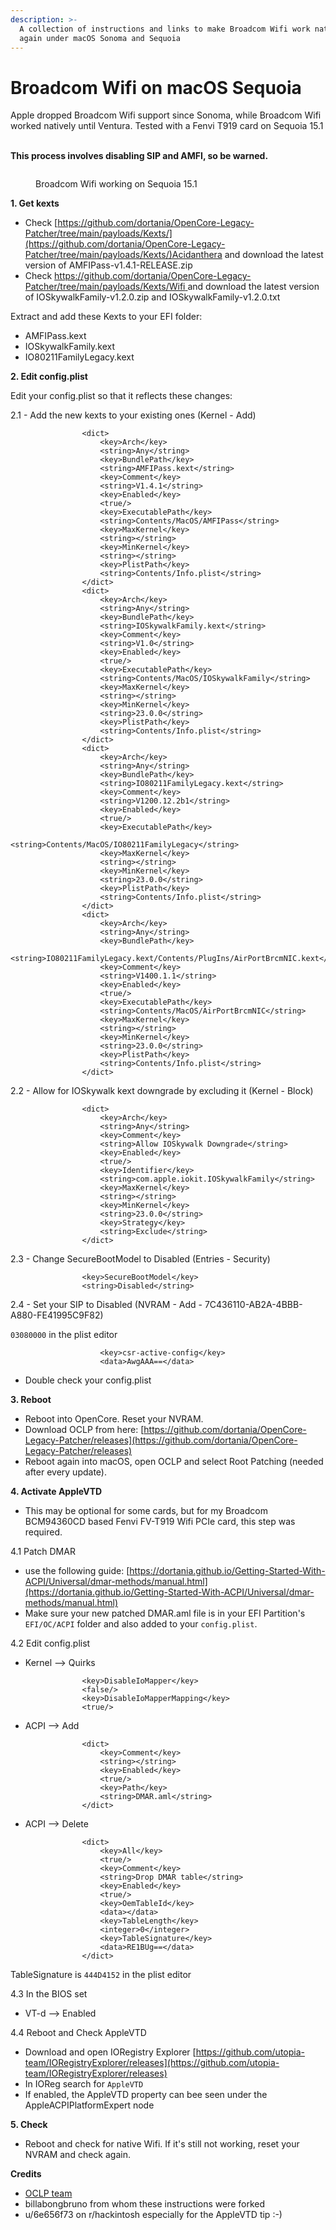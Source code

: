 ```yaml
---
description: >-
  A collection of instructions and links to make Broadcom Wifi work natively
  again under macOS Sonoma and Sequoia
---
```


# Broadcom Wifi on macOS Sequoia

Apple dropped Broadcom Wifi support since Sonoma, while Broadcom Wifi  worked natively until Ventura. Tested with a Fenvi T919 card on Sequoia 15.1

\
**This process involves disabling SIP and AMFI, so be warned.**

<figure><img src="../.gitbook/assets/Wifi on Sequoia.png" alt=""><figcaption><p>Broadcom Wifi working on Sequoia 15.1</p></figcaption></figure>

**1. Get kexts**

* Check [https://github.com/dortania/OpenCore-Legacy-Patcher/tree/main/payloads/Kexts/](https://github.com/dortania/OpenCore-Legacy-Patcher/tree/main/payloads/Kexts/)Acidanthera and download the latest version of AMFIPass-v1.4.1-RELEASE.zip
* Check [https://github.com/dortania/OpenCore-Legacy-Patcher/tree/main/payloads/Kexts/Wifi ](https://github.com/dortania/OpenCore-Legacy-Patcher/tree/main/payloads/Kexts/Wifi)and download the latest version of IOSkywalkFamily-v1.2.0.zip and IOSkywalkFamily-v1.2.0.txt

Extract and add these Kexts to your EFI folder:

* AMFIPass.kext
* IOSkywalkFamily.kext
* IO80211FamilyLegacy.kext

**2. Edit config.plist**&#x20;

Edit your config.plist so that it reflects these changes:

2.1 - Add the new kexts to your existing ones (Kernel - Add)

```
                <dict>
                    <key>Arch</key>
                    <string>Any</string>
                    <key>BundlePath</key>
                    <string>AMFIPass.kext</string>
                    <key>Comment</key>
                    <string>V1.4.1</string>
                    <key>Enabled</key>
                    <true/>
                    <key>ExecutablePath</key>
                    <string>Contents/MacOS/AMFIPass</string>
                    <key>MaxKernel</key>
                    <string></string>
                    <key>MinKernel</key>
                    <string></string>
                    <key>PlistPath</key>
                    <string>Contents/Info.plist</string>
                </dict>
                <dict>
                    <key>Arch</key>
                    <string>Any</string>
                    <key>BundlePath</key>
                    <string>IOSkywalkFamily.kext</string>
                    <key>Comment</key>
                    <string>V1.0</string>
                    <key>Enabled</key>
                    <true/>
                    <key>ExecutablePath</key>
                    <string>Contents/MacOS/IOSkywalkFamily</string>
                    <key>MaxKernel</key>
                    <string></string>
                    <key>MinKernel</key>
                    <string>23.0.0</string>
                    <key>PlistPath</key>
                    <string>Contents/Info.plist</string>
                </dict>
                <dict>
                    <key>Arch</key>
                    <string>Any</string>
                    <key>BundlePath</key>
                    <string>IO80211FamilyLegacy.kext</string>
                    <key>Comment</key>
                    <string>V1200.12.2b1</string>
                    <key>Enabled</key>
                    <true/>
                    <key>ExecutablePath</key>
                    <string>Contents/MacOS/IO80211FamilyLegacy</string>
                    <key>MaxKernel</key>
                    <string></string>
                    <key>MinKernel</key>
                    <string>23.0.0</string>
                    <key>PlistPath</key>
                    <string>Contents/Info.plist</string>
                </dict>
                <dict>
                    <key>Arch</key>
                    <string>Any</string>
                    <key>BundlePath</key>
                    <string>IO80211FamilyLegacy.kext/Contents/PlugIns/AirPortBrcmNIC.kext</string>
                    <key>Comment</key>
                    <string>V1400.1.1</string>
                    <key>Enabled</key>
                    <true/>
                    <key>ExecutablePath</key>
                    <string>Contents/MacOS/AirPortBrcmNIC</string>
                    <key>MaxKernel</key>
                    <string></string>
                    <key>MinKernel</key>
                    <string>23.0.0</string>
                    <key>PlistPath</key>
                    <string>Contents/Info.plist</string>
                </dict>
```

2.2 - Allow for IOSkywalk kext downgrade by excluding it (Kernel - Block)

```
                <dict>
                    <key>Arch</key>
                    <string>Any</string>
                    <key>Comment</key>
                    <string>Allow IOSkywalk Downgrade</string>
                    <key>Enabled</key>
                    <true/>
                    <key>Identifier</key>
                    <string>com.apple.iokit.IOSkywalkFamily</string>
                    <key>MaxKernel</key>
                    <string></string>
                    <key>MinKernel</key>
                    <string>23.0.0</string>
                    <key>Strategy</key>
                    <string>Exclude</string>
                </dict>
```

2.3 - Change SecureBootModel to Disabled (Entries - Security)

```
                <key>SecureBootModel</key>
                <string>Disabled</string>
```

2.4 - Set your SIP to Disabled (NVRAM - Add - 7C436110-AB2A-4BBB-A880-FE41995C9F82)

`03080000` in the plist editor

```
                    <key>csr-active-config</key>
                    <data>AwgAAA==</data>
```

* Double check your config.plist

**3. Reboot**

* Reboot into OpenCore. Reset your NVRAM.
* Download OCLP from here: [https://github.com/dortania/OpenCore-Legacy-Patcher/releases](https://github.com/dortania/OpenCore-Legacy-Patcher/releases)
* Reboot again into macOS, open OCLP and select Root Patching (needed after every update).

**4. Activate AppleVTD**

* This may be optional for some cards, but for my Broadcom BCM94360CD based Fenvi FV-T919 Wifi PCIe card, this step was required.

4.1 Patch DMAR

* use the following guide: [https://dortania.github.io/Getting-Started-With-ACPI/Universal/dmar-methods/manual.html](https://dortania.github.io/Getting-Started-With-ACPI/Universal/dmar-methods/manual.html)
* Make sure your new patched DMAR.aml file is in your EFI Partition's `EFI/OC/ACPI` folder and also added to your `config.plist`.

4.2 Edit config.plist

* Kernel --> Quirks

```
                <key>DisableIoMapper</key>
                <false/>
                <key>DisableIoMapperMapping</key>
                <true/>
```

* ACPI --> Add

```
                <dict>
                    <key>Comment</key>
                    <string></string>
                    <key>Enabled</key>
                    <true/>
                    <key>Path</key>
                    <string>DMAR.aml</string>
                </dict>
```

* ACPI --> Delete

```
                <dict>
                    <key>All</key>
                    <true/>
                    <key>Comment</key>
                    <string>Drop DMAR table</string>
                    <key>Enabled</key>
                    <true/>
                    <key>OemTableId</key>
                    <data></data>
                    <key>TableLength</key>
                    <integer>0</integer>
                    <key>TableSignature</key>
                    <data>RE1BUg==</data>
                </dict>
```

TableSignature is `444D4152` in the plist editor

4.3 In the BIOS set

* VT-d --> Enabled

4.4 Reboot and Check AppleVTD

* Download and open IORegistry Explorer [https://github.com/utopia-team/IORegistryExplorer/releases](https://github.com/utopia-team/IORegistryExplorer/releases)
* In IOReg search for `AppleVTD`
* If enabled, the AppleVTD property can bee seen under the AppleACPIPlatformExpert node

**5. Check**

* Reboot and check for native Wifi. If it's still not working, reset your NVRAM and check again.

**Credits**

* [OCLP team](https://github.com/dortania/OpenCore-Legacy-Patcher/)
* billabongbruno from whom these instructions were forked
* u/6e656f73 on r/hackintosh especially for the AppleVTD tip :-)
